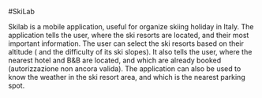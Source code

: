 #SkiLab

Skilab is a mobile application, useful for organize skiing holiday in Italy. The application tells the user, where the ski resorts are located, and their most important information.
The user can select the ski resorts based on their altitude ( and the difficulty of its ski slopes). It also tells the user, where the nearest hotel and B&B are located, and which are already booked
(autorizzazione non ancora valida).
The application can also be used to know the weather in the ski resort area, and which is the nearest parking spot.

